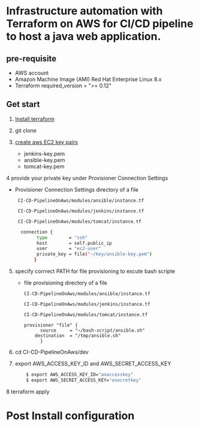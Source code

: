 
# Infrastructure automation with Terraform on AWS for CI/CD pipeline to host a java web application.

## pre-requisite
- AWS account 
- Amazon Machine Image (AMI)  Red Hat Enterprise Linux 8.x
- Terraform required_version = ">= 0.12"

## Get start 

1. [Install terraform ](https://learn.hashicorp.com/tutorials/terraform/install-cli)
2. git clone 
3. [create aws EC2 key pairs](https://docs.aws.amazon.com/AWSEC2/latest/UserGuide/ec2-key-pairs.html)

    - jenkins-key.pem
    - ansible-key.pem
    - tomcat-key.pem
    
4 provide your private key under Provisioner Connection Settings

  - Provisioner Connection Settings directory of a file  
  
         CI-CD-PipelineOnAws/modules/ansible/instance.tf
        
         CI-CD-PipelineOnAws/modules/jenkins/instance.tf
        
         CI-CD-PipelineOnAws/modules/tomcat/instance.tf
        
      ```sh
        connection {
              type        = "ssh"
              host        = self.public_ip 
              user        = "ec2-user" 
              private_key = file("~/key/ansible-key.pem") 
             } 
      ```
5. specify corrrect PATH for file provisioning to excute bash scripte

    - file provisioning  directory of a file
    
          CI-CD-PipelineOnAws/modules/ansible/instance.tf
          
          CI-CD-PipelineOnAws/modules/jenkins/instance.tf
          
          CI-CD-PipelineOnAws/modules/tomcat/instance.tf
       
          provisioner "file" {
	        	source     = "~/bash-script/ansible.sh" 
		      destination  = "/tmp/ansible.sh" 
	            }  
      
      
6.  cd CI-CD-PipelineOnAws/dev

7. export AWS_ACCESS_KEY_ID and AWS_SECRET_ACCESS_KEY

     ```sh
         $ export AWS_ACCESS_KEY_ID="anaccesskey"
         $ export AWS_SECRET_ACCESS_KEY="asecretkey"
      ```
 
8 terraform apply 

# Post Install configuration 
